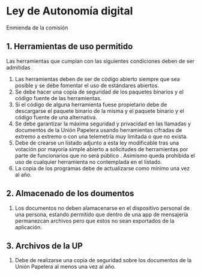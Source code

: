 # Ley de Autonomía digital
Enmienda de la comisión
## 1. Herramientas de uso permitido
Las herramientas que cumplan con las siguientes condiciones deben de ser admitidas
1. Las herramientas deben de ser de código abierto siempre que sea posible y se debe fomentar el uso de estándares abiertos.
1. Se debe hacer una copia de seguridad de los paquetes binarios y el código fuente de las herramientas.
1. Si el código de alguna herramienta fuese propietario debe de descargarse el paquete binario de la misma y el paquete binario y el código fuente de una alternativa.
1. Se debe garantizar la máxima seguridad y privacidad en las llamadas y documentos de la Unión Papelera usando herramientas cifradas de extremo a extremo o con una telemetría muy limitada o que no exista.
1. Debe de crearse un listado adjunto a esta ley modificable tras una votación por mayoría simple abierto a solicitudes de herramientas por parte de funcionarios que no será público . Asimismo queda prohibida el uso de cualquier herramienta no contemplada en el listado.
1. La copia de los programas debe de actualizarse como mínimo una vez al año.

## 2. Almacenado de los doumentos
1. Los documentos no deben alamacenarse en el dispositivo personal de una persona, estando permitido que dentro de una app de mensajería permanezcan archivos pero que estos no sean exportados de la aplicación.

## 3. Archivos de la UP
1. Debe de realizarse una copia de seguridad sobre los documentos de la Unión Papelera al menos una vez al año.
